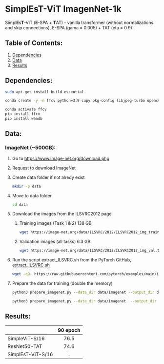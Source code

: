 
# SimplEsT-ViT ImagenNet-1k
Simpl**E**s**T**-ViT (**E**-SPA + **T**AT) - vanilla transformer (without normalizations and skip connections), E-SPA (gama = 0.005) + TAT (eta = 0.9).

## Table of Contents:
1. [Dependencies](#Dependencies)
2. [Data](#Data)
5. [Results](#Results)

## Dependencies:

```bash
sudo apt-get install build-essential
```
```bash
conda create -y -n ffcv python=3.9 cupy pkg-config libjpeg-turbo opencv pytorch torchvision pytorch-cuda=11.7 numba c pytorch-nightly -c nvidia -c conda-forge
```
```bash
conda activate ffcv
pip install ffcv
pip install wandb
```
## Data:

### ImageNet (~500GB):
1. Go to https://www.image-net.org/download.php
2. Request to download ImageNet
3. Create data folder if not alredy exist
    ```bash 
    mkdir -p data
    ```
4. Move to data folder 
    ```bash
    cd data
    ``` 
5. Download the images from the ILSVRC2012 page
    1. Training images (Task 1 & 2) 138 GB 
        ```bash 
        wget https://image-net.org/data/ILSVRC/2012/ILSVRC2012_img_train.tar
        ```
    2. Validation images (all tasks) 6.3 GB
        ```bash 
        wget https://image-net.org/data/ILSVRC/2012/ILSVRC2012_img_val.tar
        ```
6. Run the script extract_ILSVRC.sh from the PyTorch GitHub, [extract_ILSVRC.sh](https://github.com/pytorch/examples/blob/main/imagenet/extract_ILSVRC.sh) 
    ```bash
    wget -qO- https://raw.githubusercontent.com/pytorch/examples/main/imagenet/extract_ILSVRC.sh | bash
    ```
7. Prepare the data for training (double the memory)
    ```bash
    python3 prepare_imagenet.py --data_dir data/imagenet --output_dir data/ffcv_imagenet --split train --num_workers 16  --max_resolution 512
    ```

    ```bash
    python3 prepare_imagenet.py --data_dir data/imagenet  --output_dir data/ffcv_imagenet --split val --num_workers 16  --max_resolution 512
    ```
## Results:

|                   |    90 epoch    | 
| :---              | :---:          | 
| SimpleViT-S/16    |    76.5        |  
| ResNet50-TAT      |    74.6        |  
| SimplEsT-ViT-S/16 |    .           |    
